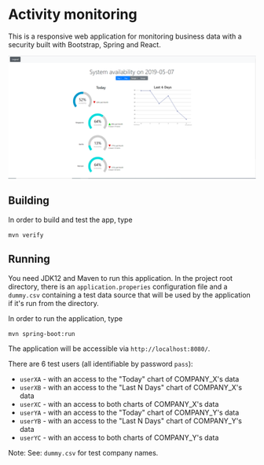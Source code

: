 # Activity monitoring

This is a responsive web application for monitoring business data with a security built with Bootstrap, Spring and React. 

![screenshot](screenshot.png)

## Building

In order to build and test the app, type

```
mvn verify
```

## Running

You need JDK12 and Maven to run this application. In the project root directory, there is an `application.properies` configuration
file and a `dummy.csv` containing a test data source that will be used by the application if it's run from the directory. 

In order to run the application, type

```
mvn spring-boot:run
``` 

The application will be accessible via `http://localhost:8080/`.

There are 6 test users (all identifiable by password `pass`):
* `userXA` - with an access to the "Today" chart of COMPANY_X's data
* `userXB` - with an access to the "Last N Days" chart of COMPANY_X's data
* `userXC` - with an access to both charts of COMPANY_X's data
* `userYA` - with an access to the "Today" chart of COMPANY_Y's data
* `userYB` - with an access to the "Last N Days" chart of COMPANY_Y's data
* `userYC` - with an access to both charts of COMPANY_Y's data

 Note: See: `dummy.csv` for test company names.